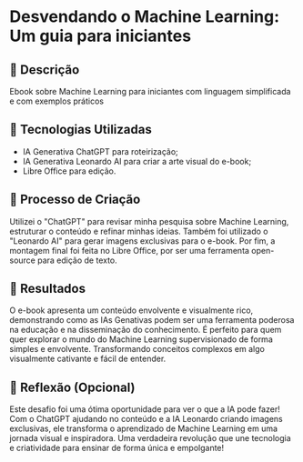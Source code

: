 # Desvendando o Machine Learning: Um guia para iniciantes

## 📒 Descrição
Ebook sobre Machine Learning para iniciantes com linguagem simplificada e com exemplos práticos 

## 🤖 Tecnologias Utilizadas
   * IA Generativa ChatGPT para roteirização;
   * IA Generativa Leonardo AI para criar a arte visual do e-book;
   * Libre Office para edição.

## 🧐 Processo de Criação
Utilizei o "ChatGPT" para revisar minha pesquisa sobre Machine Learning, estruturar o conteúdo e refinar minhas ideias. Também foi utilizado o "Leonardo AI" para gerar imagens exclusivas para o e-book. Por fim, a montagem final foi feita no Libre Office, por ser uma ferramenta open-source para edição de texto.

## 🚀 Resultados
O e-book apresenta um conteúdo envolvente e visualmente rico, demonstrando como as IAs Genativas podem ser uma ferramenta poderosa na educação e na disseminação do conhecimento. É perfeito para quem quer explorar o mundo do Machine Learning supervisionado de forma simples e envolvente. Transformando conceitos complexos em algo visualmente cativante e fácil de entender.

## 💭 Reflexão (Opcional)
Este desafio foi uma ótima oportunidade para ver o que a IA pode fazer! Com o ChatGPT ajudando no conteúdo e a IA Leonardo criando imagens exclusivas, ele transforma o aprendizado de Machine Learning em uma jornada visual e inspiradora. Uma verdadeira revolução que une tecnologia e criatividade para ensinar de forma única e empolgante!
